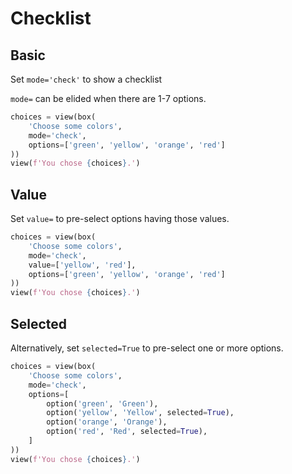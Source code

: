 # Checklist



## Basic

Set `mode='check'` to show a checklist

`mode=` can be elided when there are 1-7 options.


```py
choices = view(box(
    'Choose some colors',
    mode='check',
    options=['green', 'yellow', 'orange', 'red']
))
view(f'You chose {choices}.')
```


## Value

Set `value=` to pre-select options having those values.


```py
choices = view(box(
    'Choose some colors',
    mode='check',
    value=['yellow', 'red'],
    options=['green', 'yellow', 'orange', 'red']
))
view(f'You chose {choices}.')
```


## Selected

Alternatively, set `selected=True` to pre-select one or more options.


```py
choices = view(box(
    'Choose some colors',
    mode='check',
    options=[
        option('green', 'Green'),
        option('yellow', 'Yellow', selected=True),
        option('orange', 'Orange'),
        option('red', 'Red', selected=True),
    ]
))
view(f'You chose {choices}.')
```

